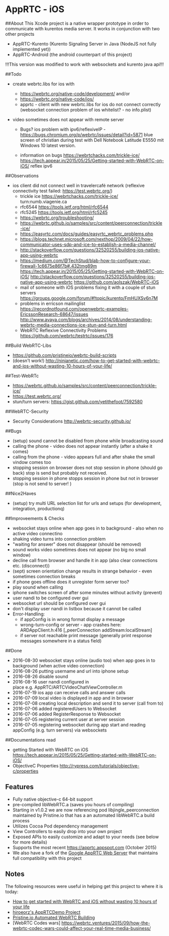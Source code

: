 # AppRTC - iOS

##About
This Xcode project is a native wrapper prototype in order to communicate with kurentos media server. It works in conjunction with two other projects
- AppRTC-Kurento (Kurento Signaling Server in Java (NodeJS not fully implemented yet))
- AppRTC-Android (the android counterpart of this project)

!!!This version was modified to work with websockets and kurento java api!!!

##Todo
- create webrtc.libs for ios with
    - https://webrtc.org/native-code/development/ and/or
    - https://webrtc.org/native-code/ios/
    - apprtc - client with new webrtc.libs for ios do not connect correctly 
            (websocket connection problem of ios whitelist? - no info.plist) 

- video sometimes does not appear with remote server 
    - Bugs? 
        ios problem with ipv6/reflexiveIP - https://bugs.chromium.org/p/webrtc/issues/detail?id=5871
        blue screen of christian during test with Dell Notebook Latitude E5550 mit Windows 10 latest version.

    - information on bugs https://webrtchacks.com/trickle-ice/
    https://tech.appear.in/2015/05/25/Getting-started-with-WebRTC-on-iOS/
    reflex
    ipv6

##Observations
- ios client did not connect well in travelercafé network (reflexive connectivity test failed: https://test.webrtc.org/)
    - trickle ice https://webrtchacks.com/trickle-ice/
    turn:numb.viagenie.ca
    - rfc6544 https://tools.ietf.org/html/rfc6544
    - rfc5245 https://tools.ietf.org/html/rfc5245
    - https://webrtc.org/troubleshooting/
    - https://webrtc.github.io/samples/src/content/peerconnection/trickle-ice/
    - https://easyrtc.com/docs/guides/easyrtc_webrtc_problems.php
    - https://blogs.technet.microsoft.com/nexthop/2009/04/22/how-communicator-uses-sdp-and-ice-to-establish-a-media-channel/
    - http://stackoverflow.com/questions/32520255/building-ios-native-app-using-webrtc
    - https://medium.com/@TechStud/blab-how-to-configure-your-firewall-1c6675e86f7b#.432tmg89m
    https://tech.appear.in/2015/05/25/Getting-started-with-WebRTC-on-iOS/
    http://stackoverflow.com/questions/32520255/building-ios-native-app-using-webrtc
        https://github.com/aolszak/WebRTC-iOS
    - mail of someone with iOS problems fixing it with a couple of stun servers https://groups.google.com/forum/#!topic/kurento/FmHUXSv6n7M
    - problems in erricson mailinglist https://recordnotfound.com/openwebrtc-examples-EricssonResearch-68647/issues
    http://www.avaya.com/blogs/archives/2014/08/understanding-webrtc-media-connections-ice-stun-and-turn.html
    - WebRTC Reflexive Connectivity Problems  https://github.com/webrtc/testrtc/issues/176

##Build WebRTC-Libs
- https://github.com/pristineio/webrtc-build-scripts
- (doesn't work!) http://ninjanetic.com/how-to-get-started-with-webrtc-and-ios-without-wasting-10-hours-of-your-life/

##Test-WebRTc
- https://webrtc.github.io/samples/src/content/peerconnection/trickle-ice/
- https://test.webrtc.org/
- stun/turn servers: https://gist.github.com/yetithefoot/7592580

##WebRTC-Security 
- Security Considerations http://webrtc-security.github.io/

##Bugs
- (setup) sound cannot be disabled from phone while broadcasting sound 
- calling the phone - video does not appear instantly (after a shake it comes)
- calling from the phone - video appears full and after shake the small vindow comes too
- stopping session on browser does not stop session in phone (should go back) stop is send but probably not received.
- stopping session in phone stopps session in phone but not in browser (stop is not send to server! )

##Nice2Haves
- (setup) try multi URL selection list for urls and setups (for development, integration, productionq)

##Improveements & Checks 
-  websocket stays online when app goes in to background - also when no active video connectino 
- shaking video turns into connection problem
- "waiting for answer" does not disappear (should be removed)
- sound works video sometimes does not appear (no big no small window) 
- decline call from browser and handle it in app (also clear connections etc. (disconnect))
- (sept) screen orientation change results in strange behavior - even sometimes connection breaks
- if phone goes offline does it unregister form server too? 
- play sound when calling 
- iphone switches screen of after some minutes without activity (prevent)
- user nandi to be configured over gui  
- websocket url should be configured over gui
- don't display user nandi in listbox because it cannot be called
- Error-Handling:
    - if appConfig is in wrong format display a message
    - wrong-turn-config or server - app crashes here: ARDAppClient.h:416 [_peerConnection addStream:localStream]
    - if server not reachable print message (generally print response messages somewhere in a status field)

##Done
- 2016-08-30 websocket stays online (audio too) when app goes in to background (when active video connection)
- 2016-08-26 putting username and url into iphone setup
- 2016-08-26 disable sound 
- 2016-08-16 user nandi configured in <center></center> place e.g. AppRTC/ARTCVideoChatViewController.m
- 2016-07-19 ios app can receive calls and answer calls
- 2016-07-09 local video is displayed in app and in browser 
- 2016-07-08 creating local description and send it to server (call from to)
- 2016-07-06 added registeredUsers to Websocket 
- 2016-07-06 added RegisterResponse to Websocket
- 2016-07-05 registering current user at server session
- 2016-07-05 registering websocket during app start and reading appConfig (e.g. turn servers) via websockets

##Documentations read
- getting Started with WebRTC on iOS https://tech.appear.in/2015/05/25/Getting-started-with-WebRTC-on-iOS/
- ObjectiveC Properties http://rypress.com/tutorials/objective-c/properties

## Features
* Fully native objective-c 64-bit support
* pre-compiled libWebRTC.a (saves you hours of compiling)
* Starting in v1.0.2 we are now referencing pod libjingle_peerconnection maintained by Pristine.io that has a an automated libWebRTC.a build process
* Utilizes Cocoa Pod dependency management
* View Controllers to easily drop into your own project
* Exposed APIs to easily customize and adapt to your needs (see below for more details)
* Supports the most recent https://apprtc.appspot.com (October 2015)
* We also have a fork of the [Google AppRTC Web Server](https://github.com/ISBX/apprtc-server) that maintains full compatibility with this project

## Notes
The following resources were useful in helping get this project to where it is today:
* [How to get started with WebRTC and iOS without wasting 10 hours of your life](http://ninjanetic.com/how-to-get-started-with-webrtc-and-ios-without-wasting-10-hours-of-your-life/)
* [hiroeorz's AppRTCDemo Project](https://github.com/hiroeorz/AppRTCDemo)
* [Pristine.io Automated WebRTC Building](http://tech.pristine.io/automated-webrtc-building/)
* [WebRTC Codes wars]  https://webrtc.ventures/2015/09/how-the-webrtc-codec-wars-could-affect-your-real-time-media-business/
